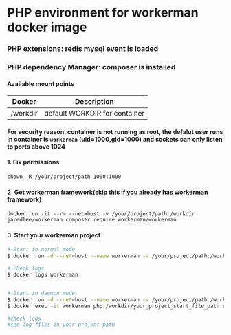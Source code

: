 # PHP environment for workerman docker image

### PHP extensions: redis mysql event is loaded
### PHP dependency Manager: composer is installed

#### Available mount points

| Docker              | Description |
|---------------------|-------------|
| /workdir | default WORKDIR for container |

#### For security reason, container is not running as root, the defalut user runs in container is `workerman` (uid=1000,gid=1000) and sockets can only listen to ports above 1024

#### 1. Fix permissions

    chown -R /your/project/path 1000:1000

#### 2. Get workerman framework(skip this if you already has workerman framework)

    docker run -it --rm --net=host -v /your/project/path:/workdir jaredlee/workerman composer require workerman/workerman


#### 3. Start your workerman project 
```bash
# Start in normal mode  
$ docker run -d --net=host --name workerman -v /your/project/path:/workdir jaredlee/workerman php /workdir/your_project_start_file_path start

# check logs 
$ docker logs workerman


# Start in daemon mode
$ docker run -d --net=host --name workerman -v /your/project/path:/workdir jaredlee/workerman tail -f /dev/stdout
$ docker exec -it workerman php /workdir/your_project_start_file_path start -d

#check logs 
#see log files in your project path
```
